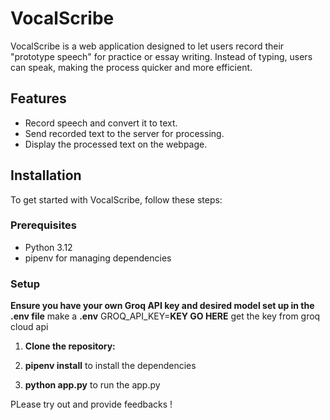 # VocalScribe

VocalScribe is a web application designed to let users record their "prototype speech" for practice or essay writing. Instead of typing, users can speak, making the process quicker and more efficient.

## Features

- Record speech and convert it to text.
- Send recorded text to the server for processing.
- Display the processed text on the webpage.

## Installation

To get started with VocalScribe, follow these steps:

### Prerequisites

- Python 3.12
- pipenv for managing dependencies

### Setup

**Ensure you have your own Groq API key and desired model set up in the .env file**
make a **.env**
GROQ_API_KEY=**KEY GO HERE** get the key from groq cloud api

1. **Clone the repository:**

2. **pipenv install** to install the dependencies

3. **python app.py** to run the app.py

PLease try out and provide feedbacks !
